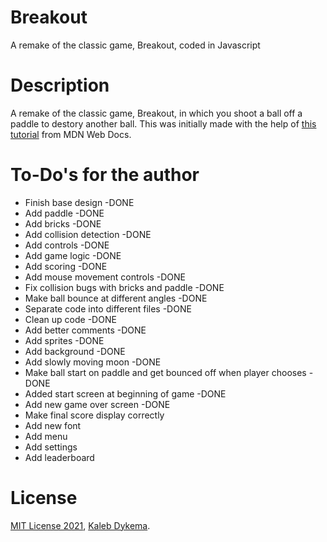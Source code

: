 # Breakout

A remake of the classic game, Breakout, coded in Javascript

# Description

A remake of the classic game, Breakout, in which you shoot a ball off a paddle to destory another ball. This was initially made with the help of [this tutorial](https://developer.mozilla.org/en-US/docs/Games/Tutorials/2D_Breakout_game_pure_JavaScript) from MDN Web Docs.

# To-Do's for the author

- Finish base design -DONE
- Add paddle -DONE
- Add bricks -DONE
- Add collision detection -DONE
- Add controls -DONE
- Add game logic -DONE
- Add scoring -DONE
- Add mouse movement controls -DONE
- Fix collision bugs with bricks and paddle -DONE
- Make ball bounce at different angles -DONE
- Separate code into different files -DONE
- Clean up code -DONE
- Add better comments -DONE
- Add sprites -DONE
- Add background -DONE
- Add slowly moving moon -DONE
- Make ball start on paddle and get bounced off when player chooses -DONE
- Added start screen at beginning of game -DONE
- Add new game over screen -DONE
- Make final score display correctly
- Add new font
- Add menu
- Add settings
- Add leaderboard

# License

[MIT License 2021](https://mit-license.org), [Kaleb Dykema](https://github.com/KalebDykemal).
